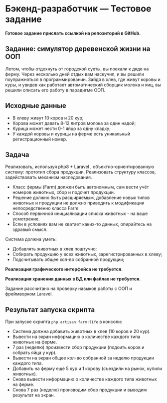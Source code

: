 # Бэкенд-разработчик — Тестовое задание

**Готовое задание прислать ссылкой на репозиторий в GitHub.**

## **Задание: симулятор деревенской жизни на ООП**

Летом, чтобы отдохнуть от городской суеты, вы поехали к дяде на ферму. Через несколько дней отдых вам наскучил, и вы решили поупражняться в программировании. Зайдя в хлев, где живут коровы и куры, и увидев как работает автоматический сборщик молока и яиц, вы решили описать его работу в парадигме ООП.

## **Исходные данные**

- В хлеву живут 10 коров и 20 кур;
- Корова может давать 8-12 литров молока за один надой;
- Курица может нести 0-1 яйцо за одну кладку;
- У каждой коровы и курицы на ферме есть уникальный регистрационный номер.

## **Задача**

Реализовать, используя php8 + Laravel , объектно-ориентированную систему: прототип сбора продукции. Реализовать структуру классов, задействовать механизм наследования.

- Класс фермы (Farm) должен быть автономным, сам вести учёт номеров животных, сбор и подсчет продукции.
- Решение должно быть расширяемым, добавление новых типов животных и продукции не должно приводить к модификации непосредственно класса Farm.
- Способ первичной инициализации списка животных - на ваше усмотрение.
- Если в условиях вам не хватает каких-то данных, опирайтесь на здравый смысл.
  
Система должна уметь:

- Добавлять животных в хлев поштучно;
- Собирать продукцию у всех животных, зарегистрированных в хлеву;
- Подсчитывать общее кол-во собранной продукции;

**Реализация графического интерфейса не требуется.**

**Реализация хранения данных в БД или файлах не требуется.**

Задание рассчитано на проверку навыков работы с ООП и фреймворком Laravel.

## **Результат запуска скрипта**

При запуске скрипта `php artisan farm:life` в консоли:

- Система должна добавить животных в хлев (10 коров и 20 кур).
- Вывести на экран информацию о количестве каждого типа животных на ферме.
- 7 раз (неделю) произвести сбор продукции (подоить коров и собрать яйца у кур).
- Вывести на экран общее кол-во собранной за неделю продукции каждого типа.
- Добавить на ферму ещё 5 кур и 1 корову (съездили на рынок, купили животных).
- Снова вывести информацию о количестве каждого типа животных на ферме.
- Снова 7 раз (неделю) производим сбор продукции и выводим результат на экран.

